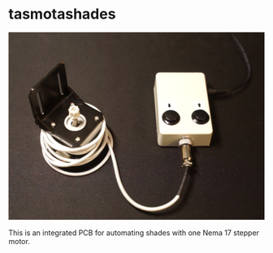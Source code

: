 # tasmotashades

![Nema 17 Stepper](pic.jpg)

This is an integrated PCB for automating shades with one Nema 17 stepper motor.
